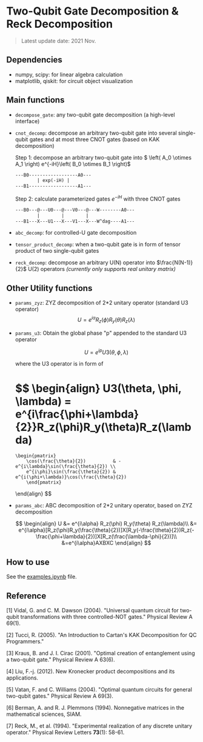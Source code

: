 # Two-Qubit Gate Decomposition & Reck Decomposition

> Latest update date: 2021 Nov.

## Dependencies
- numpy, scipy: for linear algebra calculation
- matplotlib, qiskit: for circuit object visualization

## Main functions

- `decompose_gate`: any two-qubit gate decomposition (a high-level interface)

- `cnot_decomp`: decompose an arbitrary two-qubit gate into several single-qubit gates and at most three CNOT gates (based on KAK decomposition)

  Step 1: decompose an arbitrary two-qubit gate into $ \left( A_0 \otimes A_1 \right) e^{-iH}\left( B_0 \otimes B_1 \right)$

  ```txt
  ---B0------------------A0---
          | exp(-iH) |
  ---B1------------------A1---
  ```

  Step 2: calculate parameterized gates $e^{-iH}$ with three CNOT gates

  ```txt
  ---B0---@---U0---@---V0---@---W--------A0---
          |        |        |
  ---B1---X---U1---X---V1---X---W^dag----A1---
  ```

- `abc_decomp`: for controlled-U gate decomposition

- `tensor_product_decomp`: when a two-qubit gate is in form of tensor product of two single-qubit gates

- `reck_decomp`: decompose an arbitrary U(N) operator into $\frac{N(N-1)}{2}$ U(2) operators *(currently only supports real unitary matrix)*

## Other Utility functions

- `params_zyz`: ZYZ decomposition of 2*2 unitary operator (standard U3 operator)
  $$
  U = e^{i\alpha} R_z(\phi) R_y(\theta) R_z(\lambda)
  $$
  
- `params_u3`: Obtain the global phase "p" appended to the standard U3 operator
  
  $$
  U = e^{i p} U3(\theta, \phi, \lambda)
  $$
  
  where the U3 operator is in form of
  
  $$
  \begin{align}
  U3(\theta, \phi, \lambda) = e^{i\frac{\phi+\lambda}{2}}R_z(\phi)R_y(\theta)R_z(\lambda)
  = 
      \begin{pmatrix}
          \cos(\frac{\theta}{2})          & -e^{i\lambda}\sin(\frac{\theta}{2}) \\
          e^{i\phi}\sin(\frac{\theta}{2}) & e^{i(\phi+\lambda)}\cos(\frac{\theta}{2})
          \end{pmatrix}
  \end{align}
  $$
  
- `params_abc`: ABC decomposition of 2*2 unitary operator, based on ZYZ decomposition 

  $$
  \begin{align}
  U &= e^{i\alpha} R_z(\phi) R_y(\theta) R_z(\lambda)\\
  &= e^{i\alpha}[R_z(\phi)R_y(\frac{\theta}{2})]X[R_y(-\frac{\theta}{2})R_z(-\frac{\phi+\lambda}{2})]X[R_z(\frac{\lambda-\phi}{2})]\\
  &=e^{i\alpha}AXBXC
  \end{align}
  $$
  

## How to use

See the [examples.ipynb](./src/examples.ipynb) file.

## Reference

[1] Vidal, G. and C. M. Dawson (2004). "Universal quantum circuit for two-qubit transformations with three controlled-NOT gates." Physical Review A 69(1).

[2] Tucci, R. (2005). "An Introduction to Cartan's KAK Decomposition for QC Programmers."

[3] Kraus, B. and J. I. Cirac (2001). "Optimal creation of entanglement using a two-qubit gate." Physical Review A 63(6).

[4] Liu, F.-j. (2012). New Kronecker product decompositions and its applications.

[5] Vatan, F. and C. Williams (2004). "Optimal quantum circuits for general two-qubit gates." Physical Review A 69(3).

[6] Berman, A. and R. J. Plemmons (1994). Nonnegative matrices in the mathematical sciences, SIAM.

[7] Reck, M., et al. (1994). "Experimental realization of any discrete unitary operator." Physical Review Letters **73**(1): 58-61.
